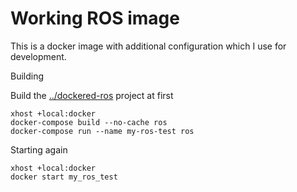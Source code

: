 # Working ROS image

This is a docker image with additional configuration which I use for development.

Building

Build the [../dockered-ros](../dockered-ros) project at first

```
xhost +local:docker
docker-compose build --no-cache ros
docker-compose run --name my-ros-test ros
```

Starting again

```
xhost +local:docker
docker start my_ros_test
```